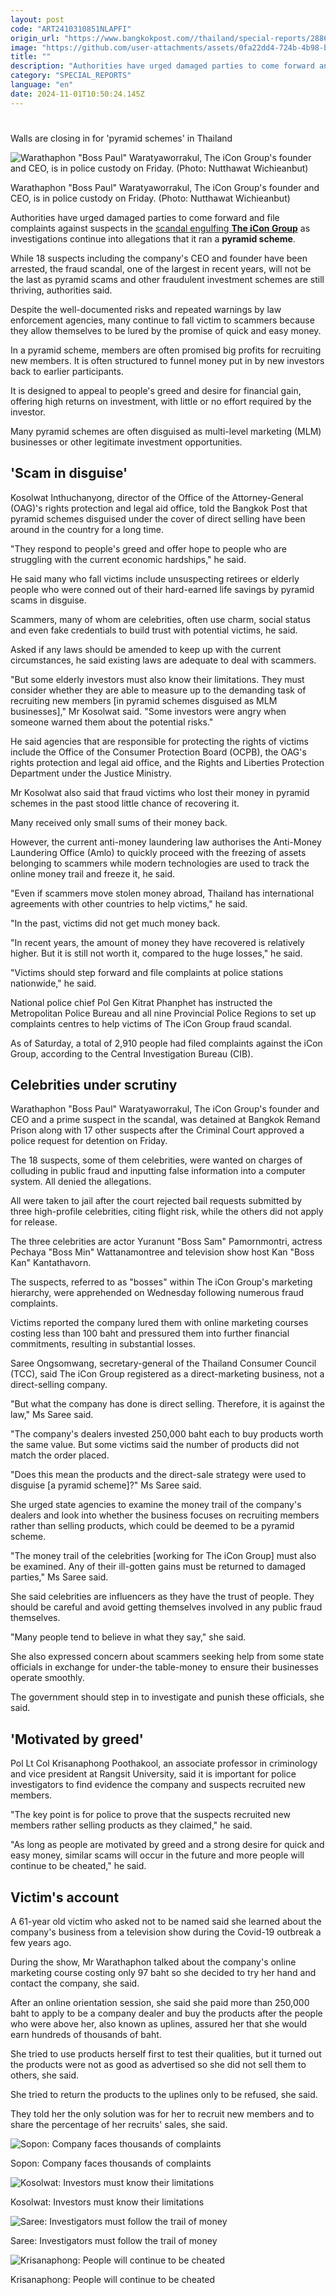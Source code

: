 ```yaml
---
layout: post
code: "ART2410310851NLAPFI"
origin_url: "https://www.bangkokpost.com//thailand/special-reports/2886738/walls-are-closing-in-for-pyramid-schemes-in-thailand"
image: "https://github.com/user-attachments/assets/0fa22dd4-724b-4b98-b78e-c3ca3fa3c18b"
title: ""
description: "Authorities have urged damaged parties to come forward and file complaints against suspects in the  scandal engulfing  The iCon Group   as investigations continue into allegations that it ran a  pyramid scheme ."
category: "SPECIAL_REPORTS"
language: "en"
date: 2024-11-01T10:50:24.145Z
---
```


# 

Walls are closing in for 'pyramid schemes' in Thailand

![Warathaphon "Boss Paul" Waratyaworrakul, The iCon Group's founder and CEO, is in police custody on Friday. (Photo: Nutthawat Wichieanbut)](https://github.com/user-attachments/assets/c235fa09-4e24-417b-b52f-c524b3843428)

Warathaphon "Boss Paul" Waratyaworrakul, The iCon Group's founder and CEO, is in police custody on Friday. (Photo: Nutthawat Wichieanbut)

Authorities have urged damaged parties to come forward and file complaints against suspects in the [scandal engulfing **The iCon Group**](https://www.bangkokpost.com/thailand/general/2886632/40-thais-and-foreigners-abroad-allege-icon-fraud) as investigations continue into allegations that it ran a **pyramid scheme**.

While 18 suspects including the company's CEO and founder have been arrested, the fraud scandal, one of the largest in recent years, will not be the last as pyramid scams and other fraudulent investment schemes are still thriving, authorities said.

Despite the well-documented risks and repeated warnings by law enforcement agencies, many continue to fall victim to scammers because they allow themselves to be lured by the promise of quick and easy money.

In a pyramid scheme, members are often promised big profits for recruiting new members. It is often structured to funnel money put in by new investors back to earlier participants.

It is designed to appeal to people's greed and desire for financial gain, offering high returns on investment, with little or no effort required by the investor.

Many pyramid schemes are often disguised as multi-level marketing (MLM) businesses or other legitimate investment opportunities.

**'Scam in disguise'**
----------------------

Kosolwat Inthuchanyong, director of the Office of the Attorney-General (OAG)'s rights protection and legal aid office, told the Bangkok Post that pyramid schemes disguised under the cover of direct selling have been around in the country for a long time.

"They respond to people's greed and offer hope to people who are struggling with the current economic hardships," he said.

He said many who fall victims include unsuspecting retirees or elderly people who were conned out of their hard-earned life savings by pyramid scams in disguise.

Scammers, many of whom are celebrities, often use charm, social status and even fake credentials to build trust with potential victims, he said.

Asked if any laws should be amended to keep up with the current circumstances, he said existing laws are adequate to deal with scammers.

"But some elderly investors must also know their limitations. They must consider whether they are able to measure up to the demanding task of recruiting new members \[in pyramid schemes disguised as MLM businesses\]," Mr Kosolwat said. "Some investors were angry when someone warned them about the potential risks."

He said agencies that are responsible for protecting the rights of victims include the Office of the Consumer Protection Board (OCPB), the OAG's rights protection and legal aid office, and the Rights and Liberties Protection Department under the Justice Ministry.

Mr Kosolwat also said that fraud victims who lost their money in pyramid schemes in the past stood little chance of recovering it.

Many received only small sums of their money back.

However, the current anti-money laundering law authorises the Anti-Money Laundering Office (Amlo) to quickly proceed with the freezing of assets belonging to scammers while modern technologies are used to track the online money trail and freeze it, he said.

"Even if scammers move stolen money abroad, Thailand has international agreements with other countries to help victims," he said.

"In the past, victims did not get much money back.

"In recent years, the amount of money they have recovered is relatively higher. But it is still not worth it, compared to the huge losses," he said.

"Victims should step forward and file complaints at police stations nationwide," he said.

National police chief Pol Gen Kitrat Phanphet has instructed the Metropolitan Police Bureau and all nine Provincial Police Regions to set up complaints centres to help victims of The iCon Group fraud scandal.

As of Saturday, a total of 2,910 people had filed complaints against the iCon Group, according to the Central Investigation Bureau (CIB).

**Celebrities under scrutiny**
------------------------------

Warathaphon "Boss Paul" Waratyaworrakul, The iCon Group's founder and CEO and a prime suspect in the scandal, was detained at Bangkok Remand Prison along with 17 other suspects after the Criminal Court approved a police request for detention on Friday.

The 18 suspects, some of them celebrities, were wanted on charges of colluding in public fraud and inputting false information into a computer system. All denied the allegations.

All were taken to jail after the court rejected bail requests submitted by three high-profile celebrities, citing flight risk, while the others did not apply for release.

The three celebrities are actor Yuranunt "Boss Sam" Pamornmontri, actress Pechaya "Boss Min" Wattanamontree and television show host Kan "Boss Kan" Kantathavorn.

The suspects, referred to as "bosses" within The iCon Group's marketing hierarchy, were apprehended on Wednesday following numerous fraud complaints.

Victims reported the company lured them with online marketing courses costing less than 100 baht and pressured them into further financial commitments, resulting in substantial losses.

Saree Ongsomwang, secretary-general of the Thailand Consumer Council (TCC), said The iCon Group registered as a direct-marketing business, not a direct-selling company.

"But what the company has done is direct selling. Therefore, it is against the law," Ms Saree said.

"The company's dealers invested 250,000 baht each to buy products worth the same value. But some victims said the number of products did not match the order placed.

"Does this mean the products and the direct-sale strategy were used to disguise \[a pyramid scheme\]?" Ms Saree said.

She urged state agencies to examine the money trail of the company's dealers and look into whether the business focuses on recruiting members rather than selling products, which could be deemed to be a pyramid scheme.

"The money trail of the celebrities \[working for The iCon Group\] must also be examined. Any of their ill-gotten gains must be returned to damaged parties," Ms Saree said.

She said celebrities are influencers as they have the trust of people. They should be careful and avoid getting themselves involved in any public fraud themselves.

"Many people tend to believe in what they say," she said.

She also expressed concern about scammers seeking help from some state officials in exchange for under-the table-money to ensure their businesses operate smoothly.

The government should step in to investigate and punish these officials, she said.

**'Motivated by greed'**
------------------------

Pol Lt Col Krisanaphong Poothakool, an associate professor in criminology and vice president at Rangsit University, said it is important for police investigators to find evidence the company and suspects recruited new members.

"The key point is for police to prove that the suspects recruited new members rather selling products as they claimed," he said.

"As long as people are motivated by greed and a strong desire for quick and easy money, similar scams will occur in the future and more people will continue to be cheated," he said.

**Victim's account**
--------------------

A 61-year old victim who asked not to be named said she learned about the company's business from a television show during the Covid-19 outbreak a few years ago.

During the show, Mr Warathaphon talked about the company's online marketing course costing only 97 baht so she decided to try her hand and contact the company, she said.

After an online orientation session, she said she paid more than 250,000 baht to apply to be a company dealer and buy the products after the people who were above her, also known as uplines, assured her that she would earn hundreds of thousands of baht.

She tried to use products herself first to test their qualities, but it turned out the products were not as good as advertised so she did not sell them to others, she said.

She tried to return the products to the uplines only to be refused, she said.

They told her the only solution was for her to recruit new members and to share the percentage of her recruits' sales, she said.

![Sopon: Company faces thousands of complaints](https://github.com/user-attachments/assets/3a5f4aca-9170-4370-a4b4-96e1957719ff)

Sopon: Company faces thousands of complaints

![Kosolwat: Investors must know their limitations](https://github.com/user-attachments/assets/8ac82cc2-97e1-4e13-9207-ab2c52948e4e)

Kosolwat: Investors must know their limitations

![Saree: Investigators must follow the trail of money](https://github.com/user-attachments/assets/4a41a582-a93b-4d41-b88c-a127a77760a8)

Saree: Investigators must follow the trail of money

![Krisanaphong: People will continue to be cheated](https://github.com/user-attachments/assets/1d83d18b-2883-4c38-a629-b70a02870daa)

Krisanaphong: People will continue to be cheated